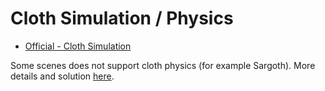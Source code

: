 # Cloth Simulation / Physics

* [Official - Cloth Simulation](https://moddocs.bannerlord.com/editor/resource-editors/cloth_simulation/)

Some scenes does not support cloth physics (for example Sargoth). More details and solution [here](https://forums.taleworlds.com/index.php?threads/cloth-physics-do-not-work-in-some-scenes.461291/&__cf_chl_tk=RyRtOZ8zwdY_YbwiJ7Ukx.6nsPKp8PJgDSJOqs_AeyY-1707557414-0-4496).

